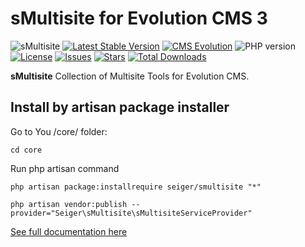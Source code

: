 # sMultisite for Evolution CMS 3
![sMultisite](https://repository-images.githubusercontent.com/627975404/56ba0688-1b24-4ea5-a58a-359fa4ef1be4)
[![Latest Stable Version](https://img.shields.io/packagist/v/seiger/sMultisite?label=version)](https://packagist.org/packages/seiger/smultisite)
[![CMS Evolution](https://img.shields.io/badge/CMS-Evolution-brightgreen.svg)](https://github.com/evolution-cms/evolution)
![PHP version](https://img.shields.io/packagist/php-v/seiger/smultisite)
[![License](https://img.shields.io/packagist/l/seiger/smultisite)](https://packagist.org/packages/seiger/smultisite)
[![Issues](https://img.shields.io/github/issues/Seiger/sMultisite)](https://github.com/Seiger/sMultisite/issues)
[![Stars](https://img.shields.io/packagist/stars/Seiger/smultisite)](https://packagist.org/packages/seiger/smultisite)
[![Total Downloads](https://img.shields.io/packagist/dt/seiger/smultisite)](https://packagist.org/packages/seiger/smultisite)

**sMultisite** Collection of Multisite Tools for Evolution CMS.

## Install by artisan package installer

Go to You /core/ folder:

```console
cd core
```

Run php artisan command

```console
php artisan package:installrequire seiger/smultisite "*"
```

```console
php artisan vendor:publish --provider="Seiger\sMultisite\sMultisiteServiceProvider"
```

[See full documentation here](https://seiger.github.io/sMultisite/)